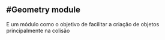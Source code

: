 #Geometry module
-------------------
E um módulo como o objetivo de facilitar a criação de objetos principalmente na colisão
